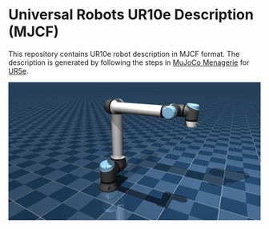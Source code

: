 # Universal Robots UR10e Description (MJCF)

This repository contains UR10e robot description in MJCF format. The description is generated by following the steps in [MuJoCo Menagerie](https://github.com/deepmind/mujoco_menagerie) for [UR5e](https://github.com/deepmind/mujoco_menagerie/tree/main/universal_robots_ur5e).

![ur10e](ur10e.png)
